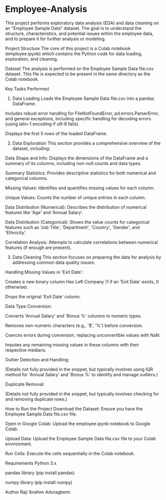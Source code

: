 # Employee-Analysis

This project performs exploratory data analysis (EDA) and data cleaning on an "Employee Sample Data" dataset. The goal is to understand the structure, characteristics, and potential issues within the employee data, and to prepare it for further analysis or modeling.

Project Structure
The core of this project is a Colab notebook (employee.ipynb) which contains the Python code for data loading, exploration, and cleaning.

Dataset
The analysis is performed on the Employee Sample Data file.csv dataset. This file is expected to be present in the same directory as the Colab notebook.

Key Tasks Performed
1. Data Loading
Loads the Employee Sample Data file.csv into a pandas DataFrame.

Includes robust error handling for FileNotFoundError, pd.errors.ParserError, and general exceptions, including specific handling for decoding errors (using latin-1 encoding if utf-8 fails).

Displays the first 5 rows of the loaded DataFrame.

2. Data Exploration
This section provides a comprehensive overview of the dataset, including:

Data Shape and Info: Displays the dimensions of the DataFrame and a summary of its columns, including non-null counts and data types.

Summary Statistics: Provides descriptive statistics for both numerical and categorical columns.

Missing Values: Identifies and quantifies missing values for each column.

Unique Values: Counts the number of unique entries in each column.

Data Distribution (Numerical): Describes the distribution of numerical features like 'Age' and 'Annual Salary'.

Data Distribution (Categorical): Shows the value counts for categorical features such as 'Job Title', 'Department', 'Country', 'Gender', and 'Ethnicity'.

Correlation Analysis: Attempts to calculate correlations between numerical features (if enough are present).

3. Data Cleaning
This section focuses on preparing the data for analysis by addressing common data quality issues:

Handling Missing Values in 'Exit Date':

Creates a new binary column Has Left Company (1 if an 'Exit Date' exists, 0 otherwise).

Drops the original 'Exit Date' column.

Data Type Conversion:

Converts 'Annual Salary' and 'Bonus %' columns to numeric types.

Removes non-numeric characters (e.g., '$', '%') before conversion.

Coerces errors during conversion, replacing unconvertible values with NaN.

Imputes any remaining missing values in these columns with their respective medians.

Outlier Detection and Handling:

(Details not fully provided in the snippet, but typically involves using IQR method for 'Annual Salary' and 'Bonus %' to identify and manage outliers.)

Duplicate Removal:

(Details not fully provided in the snippet, but typically involves checking for and removing duplicate rows.)

How to Run the Project
Download the Dataset: Ensure you have the Employee Sample Data file.csv file.

Open in Google Colab: Upload the employee.ipynb notebook to Google Colab.

Upload Data: Upload the Employee Sample Data file.csv file to your Colab environment.

Run Cells: Execute the cells sequentially in the Colab notebook.

Requirements
Python 3.x

pandas library (pip install pandas)

numpy library (pip install numpy)

Author
Raji Ibrahim Aduragbemi

